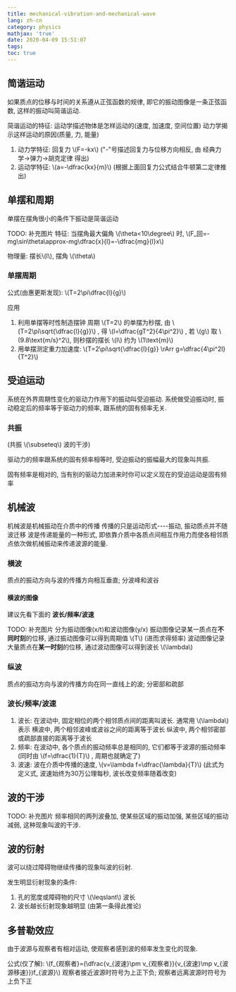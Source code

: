 ```yaml
---
title: mechanical-vibration-and-mechanical-wave
lang: zh-cn
category: physics
mathjax: 'true'
date: 2020-04-09 15:51:07
tags:
toc: true
---
```


## 简谐运动

如果质点的位移与时间的关系遵从正弦函数的规律, 即它的振动图像是一条正弦函数, 这样的振动叫简谐运动.

简谐运动的特征:
运动学描述物体是怎样运动的(速度, 加速度, 空间位置)
动力学揭示这样运动的原因(质量, 力, 能量)
1. 动力学特征: 回复力 \\(F=-kx\\) ("-"号描述回复力与位移方向相反, 由 经典力学->弹力->胡克定律 得出)
2. 运动学特征: \\(a=-\dfrac{kx}{m}\\) (根据上面回复力公式结合牛顿第二定律推出)

## 单摆和周期

单摆在摆角很小的条件下振动是简谐运动

TODO: 补充图片
特征: 当摆角最大偏角 \\(\theta<10\degree\\) 时, \\(F_回=-mg\sin\theta\approx-mg\dfrac{x}{l}=-\dfrac{mg}{l}x\\)

物理量: 摆长\\(l\\), 摆角 \\(\theta\\)

### 单摆周期


公式(由惠更斯发现): \\(T=2\pi\dfrac{l}{g}\\)

应用
1. 利用单摆等时性制造摆钟
   周期 \\(T=2\\) 的单摆为秒摆, 由 \\(T=2\pi\sqrt{\dfrac{l}{g}}\\) , 得 \\(l=\dfrac{gT^2}{4\pi^2}\\) , 若 \\(g\\) 取 \\(9.8\text{m/s}^2\\), 则秒摆的摆长 \\(l\\) 约为 \\(1\text{m}\\)
2. 用单摆测定重力加速度: \\(T=2\pi\sqrt{\dfrac{l}{g}} \rArr g=\dfrac{4\pi^2l}{T^2}\\)

## 受迫运动

系统在外界周期性变化的驱动力作用下的振动叫受迫振动.
系统做受迫振动时, 振动稳定后的频率等于驱动力的频率, 跟系统的固有频率无关.

### 共振

(共振 \\(\subseteq\\) 波的干涉)

驱动力的频率跟系统的固有频率相等时, 受迫振动的振幅最大的现象叫共振.

固有频率是相对的, 当有别的驱动力加进来时你可以定义现在的受迫运动是固有频率

## 机械波

机械波是机械振动在介质中的传播
传播的只是运动形式----振动, 振动质点并不随波迁移
波是传递能量的一种形式, 即依靠介质中各质点间相互作用力而使各相邻质点依次做机械振动来传递波源的能量.

### 横波

质点的振动方向与波的传播方向相互垂直; 分波峰和波谷

#### 横波的图像

建议先看下面的 **波长/频率/波速**

TODO: 补充图片
分为振动图像(x/t)和波动图像(y/x)
振动图像记录某一质点在**不同时刻**的位移, 通过振动图像可以得到周期值 \\(T\\) (进而求得频率)
波动图像记录大量质点在**某一时刻**的位移, 通过波动图像可以得到波长 \\(\lambda\\)

### 纵波

质点的振动方向与波的传播方向在同一直线上的波; 分密部和疏部

### 波长/频率/波速

1. 波长: 在波动中, 固定相位的两个相邻质点间的距离叫波长. 通常用 \\(\lambda\\) 表示
   横波中, 两个相邻波峰或波谷之间的距离等于波长
   纵波中, 两个相邻密部或疏部直接的距离等于波长
2. 频率: 在波动中, 各个质点的振动频率总是相同的, 它们都等于波源的振动频率
   (同时由 \\(f=\dfrac{1}{T}\\) , 周期也就确定了)
3. 波速: 波在介质中传播的速度, \\(v=\lambda f=\dfrac{\lambda}{T}\\) (此式为定义式, 波速始终为30万公理每秒, 波长改变频率随着改变)

## 波的干涉

TODO: 补充图片
频率相同的两列波叠加, 使某些区域的振动加强, 某些区域的振动减弱, 这种现象叫波的干涉.

## 波的衍射

波可以绕过障碍物继续传播的现象叫波的衍射.

发生明显衍射现象的条件:
1. 孔的宽度或障碍物的尺寸 \\(\leqslant\\) 波长
2. 波长越长衍射现象越明显 (由第一条得此推论)

## 多普勒效应

由于波源与观察者有相对运动, 使观察者感到波的频率发生变化的现象.

公式(仅了解): \\(f_{观察者}=(\dfrac{v_{波速}\pm v_{观察者}}{v_{波速}\mp v_{波源移速}})f_{波源}\\)
观察者接近波源时符号为上正下负;
观察者远离波源时符号为上负下正